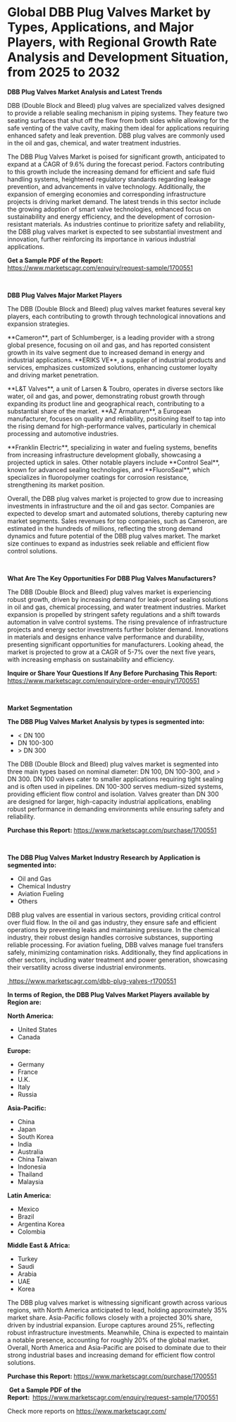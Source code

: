 <p><h1>Global DBB Plug Valves Market by Types, Applications, and Major Players, with Regional Growth Rate Analysis and Development Situation, from 2025 to 2032</h1></p><p><strong>DBB Plug Valves Market Analysis and Latest Trends</strong></p>
<p><p>DBB (Double Block and Bleed) plug valves are specialized valves designed to provide a reliable sealing mechanism in piping systems. They feature two seating surfaces that shut off the flow from both sides while allowing for the safe venting of the valve cavity, making them ideal for applications requiring enhanced safety and leak prevention. DBB plug valves are commonly used in the oil and gas, chemical, and water treatment industries.</p><p>The DBB Plug Valves Market is poised for significant growth, anticipated to expand at a CAGR of 9.6% during the forecast period. Factors contributing to this growth include the increasing demand for efficient and safe fluid handling systems, heightened regulatory standards regarding leakage prevention, and advancements in valve technology. Additionally, the expansion of emerging economies and corresponding infrastructure projects is driving market demand. The latest trends in this sector include the growing adoption of smart valve technologies, enhanced focus on sustainability and energy efficiency, and the development of corrosion-resistant materials. As industries continue to prioritize safety and reliability, the DBB plug valves market is expected to see substantial investment and innovation, further reinforcing its importance in various industrial applications.</p></p>
<p><strong>Get a Sample PDF of the Report:&nbsp;</strong> <a href="https://www.marketscagr.com/enquiry/request-sample/1700551?utm_campaign=2014&utm_medium=2&utm_source=Github&utm_content=ia&utm_term=09012025&utm_id=dbb-plug-valves">https://www.marketscagr.com/enquiry/request-sample/1700551</a></p>
<p>&nbsp;</p>
<p><strong>DBB Plug Valves Major Market Players</strong></p>
<p><p>The DBB (Double Block and Bleed) plug valves market features several key players, each contributing to growth through technological innovations and expansion strategies. </p><p>**Cameron**, part of Schlumberger, is a leading provider with a strong global presence, focusing on oil and gas, and has reported consistent growth in its valve segment due to increased demand in energy and industrial applications. **ERIKS VE**, a supplier of industrial products and services, emphasizes customized solutions, enhancing customer loyalty and driving market penetration. </p><p>**L&T Valves**, a unit of Larsen & Toubro, operates in diverse sectors like water, oil and gas, and power, demonstrating robust growth through expanding its product line and geographical reach, contributing to a substantial share of the market. **AZ Armaturen**, a European manufacturer, focuses on quality and reliability, positioning itself to tap into the rising demand for high-performance valves, particularly in chemical processing and automotive industries.</p><p>**Franklin Electric**, specializing in water and fueling systems, benefits from increasing infrastructure development globally, showcasing a projected uptick in sales. Other notable players include **Control Seal**, known for advanced sealing technologies, and **FluoroSeal**, which specializes in fluoropolymer coatings for corrosion resistance, strengthening its market position.</p><p>Overall, the DBB plug valves market is projected to grow due to increasing investments in infrastructure and the oil and gas sector. Companies are expected to develop smart and automated solutions, thereby capturing new market segments. Sales revenues for top companies, such as Cameron, are estimated in the hundreds of millions, reflecting the strong demand dynamics and future potential of the DBB plug valves market. The market size continues to expand as industries seek reliable and efficient flow control solutions.</p></p>
<p>&nbsp;</p>
<p><strong>What Are The Key Opportunities For DBB Plug Valves Manufacturers?</strong></p>
<p><p>The DBB (Double Block and Bleed) plug valves market is experiencing robust growth, driven by increasing demand for leak-proof sealing solutions in oil and gas, chemical processing, and water treatment industries. Market expansion is propelled by stringent safety regulations and a shift towards automation in valve control systems. The rising prevalence of infrastructure projects and energy sector investments further bolster demand. Innovations in materials and designs enhance valve performance and durability, presenting significant opportunities for manufacturers. Looking ahead, the market is projected to grow at a CAGR of 5-7% over the next five years, with increasing emphasis on sustainability and efficiency.</p></p>
<p><strong>Inquire or Share Your Questions If Any Before Purchasing This Report:</strong> <a href="https://www.marketscagr.com/enquiry/pre-order-enquiry/1700551?utm_campaign=2014&utm_medium=2&utm_source=Github&utm_content=ia&utm_term=09012025&utm_id=dbb-plug-valves">https://www.marketscagr.com/enquiry/pre-order-enquiry/1700551</a></p>
<p>&nbsp;</p>
<p><strong>Market Segmentation</strong></p>
<p><strong>The DBB Plug Valves Market Analysis by types is segmented into:</strong></p>
<p><ul><li>< DN 100</li><li>DN 100-300</li><li>> DN 300</li></ul></p>
<p><p>The DBB (Double Block and Bleed) plug valves market is segmented into three main types based on nominal diameter: DN 100, DN 100-300, and > DN 300. DN 100 valves cater to smaller applications requiring tight sealing and is often used in pipelines. DN 100-300 serves medium-sized systems, providing efficient flow control and isolation. Valves greater than DN 300 are designed for larger, high-capacity industrial applications, enabling robust performance in demanding environments while ensuring safety and reliability.</p></p>
<p><strong>Purchase this Report:&nbsp;</strong><a href="https://www.marketscagr.com/purchase/1700551?utm_campaign=2014&utm_medium=2&utm_source=Github&utm_content=ia&utm_term=09012025&utm_id=dbb-plug-valves">https://www.marketscagr.com/purchase/1700551</a></p>
<p>&nbsp;</p>
<p><strong>The DBB Plug Valves Market Industry Research by Application is segmented into:</strong></p>
<p><ul><li>Oil and Gas</li><li>Chemical Industry</li><li>Aviation Fueling</li><li>Others</li></ul></p>
<p><p>DBB plug valves are essential in various sectors, providing critical control over fluid flow. In the oil and gas industry, they ensure safe and efficient operations by preventing leaks and maintaining pressure. In the chemical industry, their robust design handles corrosive substances, supporting reliable processing. For aviation fueling, DBB valves manage fuel transfers safely, minimizing contamination risks. Additionally, they find applications in other sectors, including water treatment and power generation, showcasing their versatility across diverse industrial environments.</p></p>
<p><a href="https://www.marketscagr.com/dbb-plug-valves-r1700551?utm_campaign=2014&utm_medium=2&utm_source=Github&utm_content=ia&utm_term=09012025&utm_id=dbb-plug-valves">&nbsp;https://www.marketscagr.com/dbb-plug-valves-r1700551</a></p>
<p><strong>In terms of Region, the DBB Plug Valves Market Players available by Region are:</strong></p>
<p>
    <p> <strong> North America: </strong>
        <ul>
            <li>United States</li>
            <li>Canada</li>
        </ul>
        </p> 
    <p> <strong> Europe: </strong>
        <ul>
            <li>Germany</li>
            <li>France</li>
            <li>U.K.</li>
            <li>Italy</li>
            <li>Russia</li>
        </ul>
        </p> 
    <p> <strong> Asia-Pacific: </strong>
        <ul>
            <li>China</li>
            <li>Japan</li>
            <li>South Korea</li>
            <li>India</li>
            <li>Australia</li>
            <li>China Taiwan</li>
            <li>Indonesia</li>
            <li>Thailand</li>
            <li>Malaysia</li>
        </ul>
        </p> 
    <p> <strong> Latin America: </strong>
        <ul>
            <li>Mexico</li>
            <li>Brazil</li>
            <li>Argentina Korea</li>
            <li>Colombia</li>
        </ul>
        </p> 
    <p> <strong> Middle East & Africa: </strong>
        <ul>
            <li>Turkey</li>
            <li>Saudi</li>
            <li>Arabia</li>
            <li>UAE</li>
            <li>Korea</li>
        </ul>
    </p>
    </p>
<p><p>The DBB plug valves market is witnessing significant growth across various regions, with North America anticipated to lead, holding approximately 35% market share. Asia-Pacific follows closely with a projected 30% share, driven by industrial expansion. Europe captures around 25%, reflecting robust infrastructure investments. Meanwhile, China is expected to maintain a notable presence, accounting for roughly 20% of the global market. Overall, North America and Asia-Pacific are poised to dominate due to their strong industrial bases and increasing demand for efficient flow control solutions.</p></p>
<p><strong>Purchase this Report: </strong><a href="https://www.marketscagr.com/purchase/1700551?utm_campaign=2014&utm_medium=2&utm_source=Github&utm_content=ia&utm_term=09012025&utm_id=dbb-plug-valves">https://www.marketscagr.com/purchase/1700551</a></p>
<p>&nbsp;<strong>Get a Sample PDF of the Report:&nbsp;&nbsp;</strong><a href="https://www.marketscagr.com/enquiry/request-sample/1700551?utm_campaign=2014&utm_medium=2&utm_source=Github&utm_content=ia&utm_term=09012025&utm_id=dbb-plug-valves">https://www.marketscagr.com/enquiry/request-sample/1700551</a></p>
<p><strong></strong></p>
<p>Check more reports on <a href="https://www.marketscagr.com/?utm_campaign=2014&utm_medium=2&utm_source=Github&utm_content=ia&utm_term=09012025&utm_id=dbb-plug-valves">https://www.marketscagr.com/</a></p>